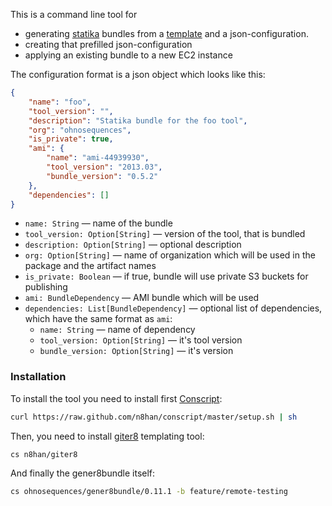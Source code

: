 This is a command line tool for
* generating [statika](https://github.com/ohnosequences/statika) bundles from a [template](https://github.com/ohnosequences/statika-bundle.g8) and a json-configuration.
* creating that prefilled json-configuration
* applying an existing bundle to a new EC2 instance

The configuration format is a json object which looks like this:

```json
{
    "name": "foo",
    "tool_version": "",
    "description": "Statika bundle for the foo tool",
    "org": "ohnosequences",
    "is_private": true,
    "ami": {
        "name": "ami-44939930",
        "tool_version": "2013.03",
        "bundle_version": "0.5.2"
    },
    "dependencies": []
}
```

* `name: String` — name of the bundle
* `tool_version: Option[String]` — version of the tool, that is bundled
* `description: Option[String]` — optional description
* `org: Option[String]` — name of organization which will be used in the package and the artifact names
* `is_private: Boolean` — if true, bundle will use private S3 buckets for publishing
* `ami: BundleDependency` — AMI bundle which will be used
* `dependencies: List[BundleDependency]` — optional list of dependencies, which have the same format as `ami`:
  + `name: String` — name of dependency
  + `tool_version: Option[String]` — it's tool version
  + `bundle_version: Option[String]` — it's version


### Installation

To install the tool you need to install first [Conscript](https://github.com/n8han/conscript):

```bash
curl https://raw.github.com/n8han/conscript/master/setup.sh | sh
```

Then, you need to install [giter8](https://github.com/n8han/giter8) templating tool:

```bash
cs n8han/giter8
```

And finally the gener8bundle itself:

```bash
cs ohnosequences/gener8bundle/0.11.1 -b feature/remote-testing
```
